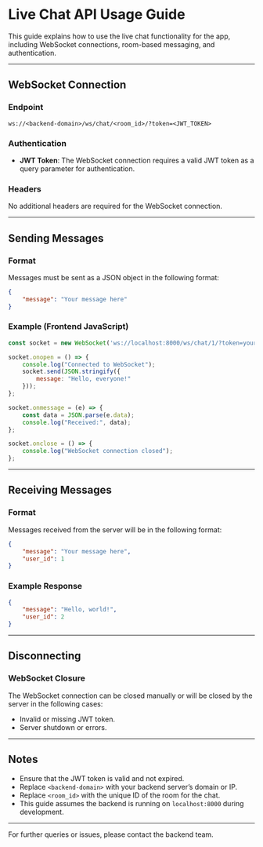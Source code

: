 
# Live Chat API Usage Guide

This guide explains how to use the live chat functionality for the app, including WebSocket connections, room-based messaging, and authentication.

---

## WebSocket Connection

### Endpoint
```plaintext
ws://<backend-domain>/ws/chat/<room_id>/?token=<JWT_TOKEN>
```

### Authentication
- **JWT Token**: The WebSocket connection requires a valid JWT token as a query parameter for authentication.

### Headers
No additional headers are required for the WebSocket connection.

---

## Sending Messages

### Format
Messages must be sent as a JSON object in the following format:

```json
{
    "message": "Your message here"
}
```

### Example (Frontend JavaScript)
```javascript
const socket = new WebSocket('ws://localhost:8000/ws/chat/1/?token=your-jwt-token');

socket.onopen = () => {
    console.log("Connected to WebSocket");
    socket.send(JSON.stringify({
        message: "Hello, everyone!"
    }));
};

socket.onmessage = (e) => {
    const data = JSON.parse(e.data);
    console.log("Received:", data);
};

socket.onclose = () => {
    console.log("WebSocket connection closed");
};
```

---

## Receiving Messages

### Format
Messages received from the server will be in the following format:

```json
{
    "message": "Your message here",
    "user_id": 1
}
```

### Example Response
```json
{
    "message": "Hello, world!",
    "user_id": 2
}
```

---

## Disconnecting

### WebSocket Closure
The WebSocket connection can be closed manually or will be closed by the server in the following cases:
- Invalid or missing JWT token.
- Server shutdown or errors.

---

## Notes
- Ensure that the JWT token is valid and not expired.
- Replace `<backend-domain>` with your backend server’s domain or IP.
- Replace `<room_id>` with the unique ID of the room for the chat.
- This guide assumes the backend is running on `localhost:8000` during development.

---

For further queries or issues, please contact the backend team.
